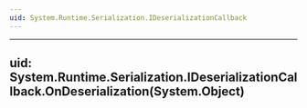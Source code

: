 ```yaml
---
uid: System.Runtime.Serialization.IDeserializationCallback
---
```


---
uid: System.Runtime.Serialization.IDeserializationCallback.OnDeserialization(System.Object)
---
